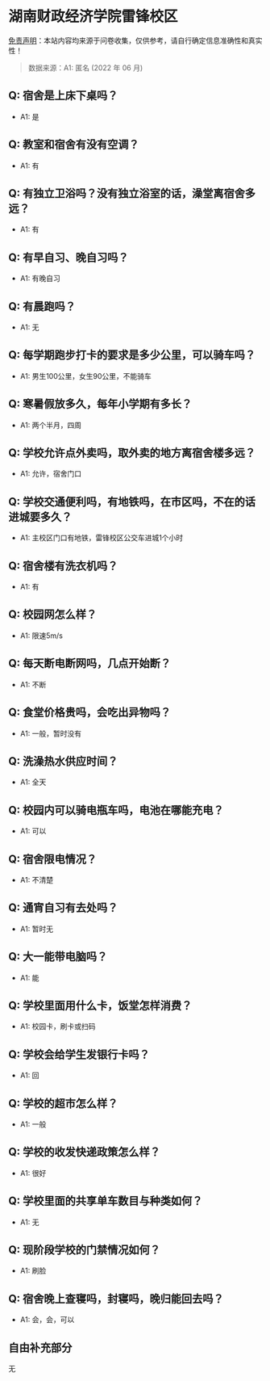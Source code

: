 # 湖南财政经济学院雷锋校区

[免责声明](https://colleges.chat/#_3)：本站内容均来源于问卷收集，仅供参考，请自行确定信息准确性和真实性！

> 数据来源：A1: 匿名 (2022 年 06 月)

## Q: 宿舍是上床下桌吗？

- A1: 是

## Q: 教室和宿舍有没有空调？

- A1: 有

## Q: 有独立卫浴吗？没有独立浴室的话，澡堂离宿舍多远？

- A1: 有

## Q: 有早自习、晚自习吗？

- A1: 有晚自习

## Q: 有晨跑吗？

- A1: 无

## Q: 每学期跑步打卡的要求是多少公里，可以骑车吗？

- A1: 男生100公里，女生90公里，不能骑车

## Q: 寒暑假放多久，每年小学期有多长？

- A1: 两个半月，四周

## Q: 学校允许点外卖吗，取外卖的地方离宿舍楼多远？

- A1: 允许，宿舍门口

## Q: 学校交通便利吗，有地铁吗，在市区吗，不在的话进城要多久？

- A1: 主校区门口有地铁，雷锋校区公交车进城1个小时

## Q: 宿舍楼有洗衣机吗？

- A1: 有

## Q: 校园网怎么样？

- A1: 限速5m/s

## Q: 每天断电断网吗，几点开始断？

- A1: 不断

## Q: 食堂价格贵吗，会吃出异物吗？

- A1: 一般，暂时没有

## Q: 洗澡热水供应时间？

- A1: 全天

## Q: 校园内可以骑电瓶车吗，电池在哪能充电？

- A1: 可以

## Q: 宿舍限电情况？

- A1: 不清楚

## Q: 通宵自习有去处吗？

- A1: 暂时无

## Q: 大一能带电脑吗？

- A1: 能

## Q: 学校里面用什么卡，饭堂怎样消费？

- A1: 校园卡，刷卡或扫码

## Q: 学校会给学生发银行卡吗？

- A1: 回

## Q: 学校的超市怎么样？

- A1: 一般

## Q: 学校的收发快递政策怎么样？

- A1: 很好

## Q: 学校里面的共享单车数目与种类如何？

- A1: 无

## Q: 现阶段学校的门禁情况如何？

- A1: 刷脸

## Q: 宿舍晚上查寝吗，封寝吗，晚归能回去吗？

- A1: 会，会，可以

## 自由补充部分

无